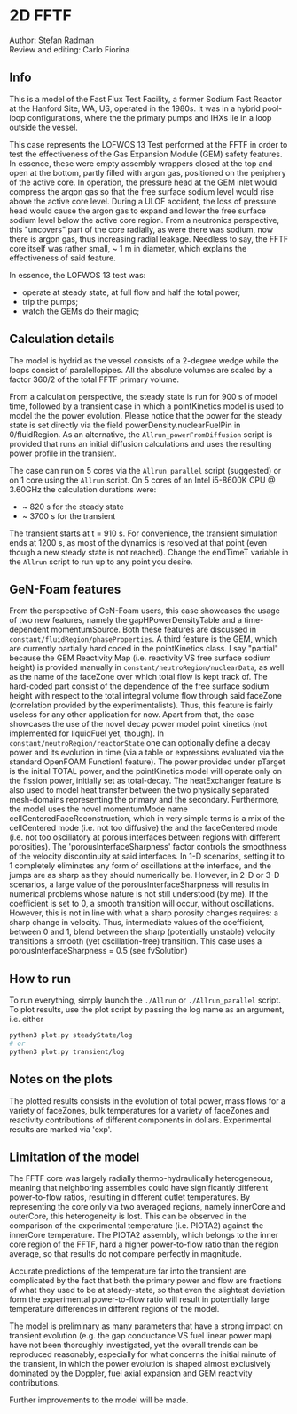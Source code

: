 # 2D FFTF

Author: Stefan Radman  
Review and editing: Carlo Fiorina

## Info

This is a model of the Fast Flux Test Facility, a former Sodium Fast
Reactor at the Hanford Site, WA, US, operated in the 1980s. It was in a hybrid
pool-loop configurations, where the the primary pumps and IHXs lie in a loop
outside the vessel.

This case represents the LOFWOS 13 Test performed at the FFTF in order to test
the effectiveness of the Gas Expansion Module (GEM) safety features. In
essence, these were empty assembly wrappers closed at the top and open at the
bottom, partly filled with argon gas, positioned on the periphery of the active
core. In operation, the pressure head at the GEM inlet would compress the
argon gas so that the free surface sodium level would rise above the active
core level. During a ULOF accident, the loss of pressure head would cause the
argon gas to expand and lower the free surface sodium level below the active
core region. From a neutronics perspective, this "uncovers" part of the core
radially, as were there was sodium, now there is argon gas, thus increasing
radial leakage. Needless to say, the FFTF core itself was rather small, ~ 1 m
in diameter, which explains the effectiveness of said feature.

In essence, the LOFWOS 13 test was:

- operate at steady state, at full flow and half the total power;
- trip the pumps;
- watch the GEMs do their magic;


## Calculation details

The model is hydrid as the vessel consists of a 2-degree wedge while the loops
consist of paralellopipes. All the absolute volumes are scaled by a factor
360/2 of the total FFTF primary volume.

From a calculation perspective, the steady state is run for 900 s of model time,
followed by a transient case in which a pointKinetics model is used to model the
the power evolution. Please notice that the power for the steady state is set
directly via the field powerDensity.nuclearFuelPin in 0/fluidRegion. As an
alternative, the `Allrun_powerFromDiffusion` script is provided that runs an
initial diffusion calculations and uses the resulting power profile in the
transient.

The case can run on 5 cores via the `Allrun_parallel` script (suggested) or on
1 core using the `Allrun` script.
On 5 cores of an Intel i5-8600K CPU @ 3.60GHz the calculation durations were:
-	~ 820 s for the steady state
- 	~ 3700 s for the transient

The transient starts at t = 910 s. For convenience, the transient simulation
ends at 1200 s, as most of the dynamics is resolved at that point (even though
a new steady state is not reached). Change the endTimeT variable in the `Allrun`
script to run up to any point you desire.


## GeN-Foam features

From the perspective of GeN-Foam users, this case showcases the usage of two
new features, namely the gapHPowerDensityTable and a time-dependent
momentumSource. Both these features are discussed in
`constant/fluidRegion/phaseProperties`. A third feature is the GEM, which are
currently partially hard coded in the pointKinetics class. I say "partial"
because the GEM Reactivity Map (i.e. reactivity VS free surface sodium height)
is provided manually in `constant/neutroRegion/nuclearData`, as well as the
name of the faceZone over which total flow is kept track of. The hard-coded
part consist of the dependence of the free surface sodium height with respect
to the total integral volume flow through said faceZone (correlation provided
by the experimentalists). Thus, this feature is fairly useless for any other
application for now. Apart from that, the case showcases the use of the novel
decay power model point kinetics (not implemented for liquidFuel yet, though).
In `constant/neutroRegion/reactorState` one can optionally define a decay power
and its evolution in time (via a table or expressions evaluated via the
standard OpenFOAM Function1 feature). The power provided under pTarget is
the initial TOTAL power, and the pointKinetics model will operate only on
the fission power, initially set as total-decay.
The heatExchanger feature is also used to model heat
transfer between the two physically separated mesh-domains representing the
primary and the secondary. Furthermore, the model uses the novel momentumMode
name cellCenteredFaceReconstruction, which in very simple terms is a mix of
the cellCentered mode (i.e. not too diffusive) the and the faceCentered mode
(i.e. not too oscillatory at porous interfaces between regions with different
porosities). The 'porousInterfaceSharpness' factor controls the smoothness of
the velocity discontinuity at said interfaces. In 1-D scenarios, setting it to
1 completely eliminates any form of oscillations at the interface, and the
jumps are as sharp as they should numerically be. However, in 2-D or 3-D
scenarios, a large value of the porousInterfaceSharpness will results
in numerical problems whose nature is not still understood (by me). If the
coefficient is set to 0, a smooth transition will occur, without oscillations.
However, this is not in line with what a sharp porosity changes requires: a
sharp change in velocity. Thus, intermediate values of the coefficient, between
0 and 1, blend between the sharp (potentially unstable) velocity transitions
a smooth (yet oscillation-free) transition. This case uses a
porousInterfaceSharpness = 0.5 (see fvSolution)


## How to run

To run everything, simply launch the `./Allrun` or `./Allrun_parallel` script.
To plot results, use the plot script by passing the log name as an argument,
i.e. either

```bash
python3 plot.py steadyState/log
# or
python3 plot.py transient/log
```


## Notes on the plots

The plotted results consists in the evolution of total power, mass flows for a
variety of faceZones, bulk temperatures for a variety of faceZones and
reactivity contributions of different components in dollars. Experimental
results are marked via 'exp'.


## Limitation of the model

The FFTF core was largely radially thermo-hydraulically heterogeneous, meaning
that neighboring assemblies could have significantly different power-to-flow
ratios, resulting in different outlet temperatures. By representing the core
only via two averaged regions, namely innerCore and outerCore, this
heterogeneity is lost. This can be observed in the comparison of the
experimental temperature (i.e. PIOTA2) against the innerCore temperature. The
PIOTA2 assembly, which belongs to the inner core region of the FFTF, hard
a higher power-to-flow ratio than the region average, so that results do not
compare perfectly in magnitude.

Accurate predictions of the temperature far into the transient are complicated
by the fact that both the primary power and flow are fractions of what they
used to be at steady-state, so that even the slightest deviation form the
experimental power-to-flow ratio will result in potentially large
temperature differences in different regions of the model.

The model is preliminary as many parameters that have a strong impact on
transient evolution (e.g. the gap conductance VS fuel linear power map) have
not been thoroughly investigated, yet the overall trends can be reproduced
reasonably, especially for what concerns the initial minute of the transient,
in which the power evolution is shaped almost exclusively dominated by the
Doppler, fuel axial expansion and GEM reactivity contributions.

Further improvements to the model will be made.
